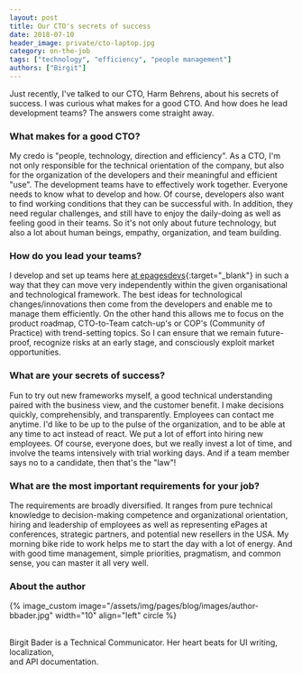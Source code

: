 ```yaml
---
layout: post
title: Our CTO's secrets of success
date: 2018-07-10
header_image: private/cto-laptop.jpg
category: on-the-job
tags: ["technology", "efficiency", "people management"]
authors: ["Birgit"]
---
```


Just recently, I've talked to our CTO, Harm Behrens, about his secrets of success.
I was curious what makes for a good CTO.
And how does he lead development teams?
The answers come straight away.

### What makes for a good CTO?

My credo is "people, technology, direction and efficiency".
As a CTO, I'm not only responsible for the technical orientation of the company, but also for the organization of the developers and their meaningful and efficient "use".
The development teams have to effectively work together.
Everyone needs to know what to develop and how.
Of course, developers also want to find working conditions that they can be successful with.
In addition, they need regular challenges, and still have to enjoy the daily-doing as well as feeling good in their teams.
So it's not only about future technology, but also a lot about human beings, empathy, organization, and team building.

### How do you lead your teams?

I develop and set up teams here [at epagesdevs](https://twitter.com/epagesdevs?lang=en){:target="_blank"} in such a way that they can move very independently within the given organisational and technological framework.
The best ideas for technological changes/innovations then come from the developers and enable me to manage them efficiently.
On the other hand this allows me to focus on the product roadmap, CTO-to-Team catch-up's or COP's (Community of Practice) with trend-setting topics.
So I can ensure that we remain future-proof, recognize risks at an early stage, and consciously exploit market opportunities.

### What are your secrets of success?

Fun to try out new frameworks myself, a good technical understanding paired with the business view, and the customer benefit.
I make decisions quickly, comprehensibly, and transparently.
Employees can contact me anytime.
I'd like to be up to the pulse of the organization, and to be able at any time to act instead of react.
We put a lot of effort into hiring new employees.
Of course, everyone does, but we really invest a lot of time, and involve the teams intensively with trial working days.
And if a team member says no to a candidate, then that's the "law"!

### What are the most important requirements for your job?

The requirements are broadly diversified.
It ranges from pure technical knowledge to decision-making competence and organizational orientation, hiring and leadership of employees as well as representing ePages at conferences, strategic partners, and potential new resellers in the USA.
My morning bike ride to work helps me to start the day with a lot of energy.
And with good time management, simple priorities, pragmatism, and common sense, you can master it all very well.

### About the author

{% image_custom image="/assets/img/pages/blog/images/author-bbader.jpg" width="10" align="left" circle %}

<br>
Birgit Bader is a Technical Communicator.
Her heart beats for UI writing, localization, <br> and API documentation.
